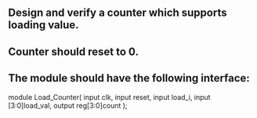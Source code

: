 ## Design and verify a counter which supports loading value.

## Counter should reset to 0.
## The module should have the following interface:

module Load_Counter(
input clk,
input reset,
input load_i,
input [3:0]load_val,
output reg[3:0]count
    );
    
